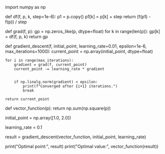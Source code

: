 import numpy as np

def df(f, p, k, step=1e-6):
    p1 = p.copy()
    p1[k] = p[k] + step
    return (f(p1) - f(p)) / step

def grad(f, p):
    gp = np.zeros_like(p, dtype=float)
    for k in range(len(p)):
        gp[k] = df(f, p, k)
    return gp

def gradient_descent(f, initial_point, learning_rate=0.01, epsilon=1e-6, max_iterations=1000):
    current_point = np.array(initial_point, dtype=float)
    
    for i in range(max_iterations):
        gradient = grad(f, current_point)
        current_point -= learning_rate * gradient
        
       
        if np.linalg.norm(gradient) < epsilon:
            print(f"Converged after {i+1} iterations.")
            break
    
    return current_point
    
def vector_function(p):
    return np.sum(np.square(p))

initial_point = np.array([1.0, 2.0])

learning_rate = 0.1

result = gradient_descent(vector_function, initial_point, learning_rate)

print("Optimal point:", result)
print("Optimal value:", vector_function(result))

